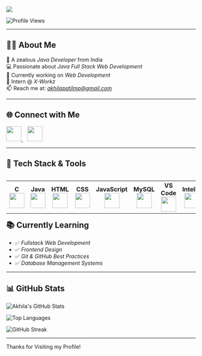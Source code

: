 <!-- Profile Banner -->
<img src="https://readme-typing-svg.herokuapp.com?font=Fira+Code&size=25&pause=1000&color=0000FF&center=true&vCenter=true&width=1000&lines=Hai+%F0%9F%91%8B,+I'm+Akhila+Patil+M+P;Java+Full+Stack+Web+Developer;Open+to+Internships+and+Job+Opportunities" />

![Profile Views](https://komarev.com/ghpvc/?username=AKHILAPATILMP&style=flat-square&color=brightgreen)

---

## 👩‍💻 About Me

🎯 A zealous *Java Developer* from India  
💻 Passionate about *Java Full Stack Web Development*  
🧠 Currently working on *Web Development*  
📍 Intern @ *X-Workz*  
📫 Reach me at: *akhilapatilmp@gmail.com*

---

## 🌐 Connect with Me  

<p align="left">
  <a href="https://www.linkedin.com/in/akhila-patil-m-p-546822255/" target="_blank">
    <img src="https://img.icons8.com/color/48/000000/linkedin.png" width="40"/>
  </a>
  &nbsp;&nbsp;
  <a href="mailto:akhilapatilmp@gmail.com" target="_blank">
    <img src="https://img.icons8.com/color/48/000000/gmail-new.png" width="40"/>
  </a>
</p>

---

## 💼 Tech Stack & Tools
<table align="left">
  <tr>
    <td align="center">
      <b>C</b><br/>
      <img src="https://img.icons8.com/color/48/000000/c-programming.png" width="40"/>
    </td>
    <td align="center">
      <b>Java</b><br/>
      <img src="https://img.icons8.com/color/48/000000/java-coffee-cup-logo.png" width="40"/>
    </td>
    <td align="center">
      <b>HTML</b><br/>
      <img src="https://img.icons8.com/color/48/000000/html-5--v1.png" width="40"/>
    </td>
    <td align="center">
      <b>CSS</b><br/>
      <img src="https://img.icons8.com/color/48/000000/css3.png" width="40"/>
    </td>
    <td align="center">
      <b>JavaScript</b><br/>
      <img src="https://img.icons8.com/color/48/000000/javascript--v1.png" width="40"/>
    </td>
    <td align="center">
      <b>MySQL</b><br/>
      <img src="https://img.icons8.com/fluency/48/000000/mysql-logo.png" width="40"/>
    </td>
    <td align="center">
      <b>VS Code</b><br/>
      <img src="https://img.icons8.com/fluency/48/000000/visual-studio-code-2019.png" width="40"/>
    </td>
    <td align="center">
      <b>IntelliJ</b><br/>
      <img src="https://img.icons8.com/color/48/000000/intellij-idea.png" width="40"/>
    </td>
    <td align="center">
      <b>GitHub</b><br/>
      <img src="https://img.icons8.com/color/48/000000/github--v1.png" width="40"/>
    </td>
  </tr>
</table>





---

## 📚 Currently Learning  

- ✅ *Fullstack Web Development*  
- ✅ *Frontend Design*  
- ✅ *Git & GitHub Best Practices*  
- ✅ *Database Management Systems*

---

## 📊 GitHub Stats

![Akhila's GitHub Stats](https://github-readme-stats.vercel.app/api?username=AKHILAPATILMP&show_icons=true&theme=radical)

![Top Languages](https://github-readme-stats.vercel.app/api/top-langs/?username=AKHILAPATILMP&layout=compact&theme=radical)

![GitHub Streak](https://streak-stats.demolab.com/?user=AKHILAPATILMP&theme=radical)

---

Thanks for Visiting my Profile!

